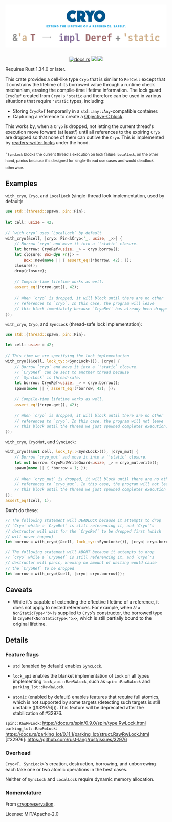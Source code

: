 <h1 align="center">
<img src="doc/banner.svg" alt="Cryo — Extend the lifetime of a reference. Safely.">
</h1>

<p align="center">
<a href="https://docs.rs/cryo/"><img src="https://docs.rs/cryo/badge.svg" alt="docs.rs"></a> <a href="https://crates.io/crates/cryo"><img src="https://img.shields.io/crates/v/cryo"></a> <img src="https://img.shields.io/badge/license-MIT%2FApache--2.0-blue">
</p>

Requires Rust 1.34.0 or later.

This crate provides a cell-like type `Cryo` that is similar to `RefCell`
except that it constrains the lifetime of its borrowed value
through a runtime check mechanism, erasing the compile-time lifetime
information. The lock guard `CryoRef` created from `Cryo` is
`'static` and therefore can be used in various situations that require
`'static` types, including:

 - Storing `CryoRef` temporarily in a `std::any::Any`-compatible container.
 - Capturing a reference to create a [Objective-C block](https://crates.io/crates/block).

This works by, when a `Cryo` is dropped, not letting the current thread's
execution move forward (at least¹) until all references to the expiring
`Cryo` are dropped so that none of them can outlive the `Cryo`.
This is implemented by [readers-writer locks] under the hood.

[readers-writer locks]: https://en.wikipedia.org/wiki/Readers–writer_lock

<sub>¹ `SyncLock` blocks the current thread's execution on lock failure.
`LocalLock`, on the other hand, panics because it's designed for
single-thread use cases and would deadlock otherwise.</sub>

## Examples

`with_cryo`, `Cryo`, and `LocalLock` (single-thread lock
implementation, used by default):

```rust
use std::{thread::spawn, pin::Pin};

let cell: usize = 42;

// `with_cryo` uses `LocalLock` by default
with_cryo(&cell, |cryo: Pin<&Cryo<'_, usize, _>>| {
    // Borrow `cryo` and move it into a `'static` closure.
    let borrow: CryoRef<usize, _> = cryo.borrow();
    let closure: Box<dyn Fn()> =
        Box::new(move || { assert_eq!(*borrow, 42); });
    closure();
    drop(closure);

    // Compile-time lifetime works as well.
    assert_eq!(*cryo.get(), 42);

    // When `cryo` is dropped, it will block until there are no other
    // references to `cryo`. In this case, the program will leave
    // this block immediately because `CryoRef` has already been dropped.
});
```

`with_cryo`, `Cryo`, and `SyncLock` (thread-safe lock implementation):

```rust
use std::{thread::spawn, pin::Pin};

let cell: usize = 42;

// This time we are specifying the lock implementation
with_cryo((&cell, lock_ty::<SyncLock>()), |cryo| {
    // Borrow `cryo` and move it into a `'static` closure.
    // `CryoRef` can be sent to another thread because
    // `SyncLock` is thread-safe.
    let borrow: CryoRef<usize, _> = cryo.borrow();
    spawn(move || { assert_eq!(*borrow, 42); });

    // Compile-time lifetime works as well.
    assert_eq!(*cryo.get(), 42);

    // When `cryo` is dropped, it will block until there are no other
    // references to `cryo`. In this case, the program will not leave
    // this block until the thread we just spawned completes execution.
});
```

`with_cryo`, `CryoMut`, and `SyncLock`:

```rust
with_cryo((&mut cell, lock_ty::<SyncLock>()), |cryo_mut| {
    // Borrow `cryo_mut` and move it into a `'static` closure.
    let mut borrow: CryoMutWriteGuard<usize, _> = cryo_mut.write();
    spawn(move || { *borrow = 1; });

    // When `cryo_mut` is dropped, it will block until there are no other
    // references to `cryo_mut`. In this case, the program will not leave
    // this block until the thread we just spawned completes execution
});
assert_eq!(cell, 1);
```

**Don't** do these:

```rust
// The following statement will DEADLOCK because it attempts to drop
// `Cryo` while a `CryoRef` is still referencing it, and `Cryo`'s
// destructor will wait for the `CryoRef` to be dropped first (which
// will never happen)
let borrow = with_cryo((&cell, lock_ty::<SyncLock>()), |cryo| cryo.borrow());
```

```rust
// The following statement will ABORT because it attempts to drop
// `Cryo` while a `CryoRef` is still referencing it, and `Cryo`'s
// destructor will panic, knowing no amount of waiting would cause
// the `CryoRef` to be dropped
let borrow = with_cryo(&cell, |cryo| cryo.borrow());
```

## Caveats

- While it's capable of extending the effective lifetime of a reference,
  it does not apply to nested references. For example, when
  `&'a NonStaticType<'b>` is supplied to `Cryo`'s constructor, the
  borrowed type is `CryoRef<NonStaticType<'b>>`, which is still partially
  bound to the original lifetime.

## Details

### Feature flags

 - `std` (enabled by default) enables `SyncLock`.

 - `lock_api` enables the blanket implementation of `Lock` on
   all types implementing `lock_api::RawRwLock`, such as
   `spin::RawRwLock` and `parking_lot::RawRwLock`.

 - `atomic` (enabled by default) enables features that require full atomics,
   which is not supported by some targets (detecting such targets is still
   unstable ([#32976])). This feature will be deprecated after the
   stabilization of #32976.

`spin::RawRwLock`: https://docs.rs/spin/0.9.0/spin/type.RwLock.html
`parking_lot::RawRwLock`: https://docs.rs/parking_lot/0.11.1/parking_lot/struct.RawRwLock.html
[#32976]: https://github.com/rust-lang/rust/issues/32976

### Overhead

`Cryo<T, SyncLock>`'s creation, destruction, borrowing, and unborrowing
each take one or two atomic operations in the best cases.

Neither of `SyncLock` and `LocalLock` require dynamic memory allocation.

### Nomenclature

From [cryopreservation](https://en.wikipedia.org/wiki/Cryopreservation).


License: MIT/Apache-2.0
